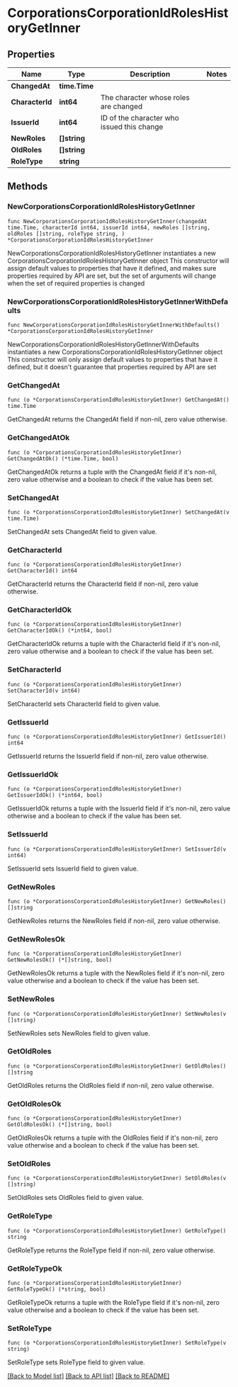 # CorporationsCorporationIdRolesHistoryGetInner

## Properties

Name | Type | Description | Notes
------------ | ------------- | ------------- | -------------
**ChangedAt** | **time.Time** |  | 
**CharacterId** | **int64** | The character whose roles are changed | 
**IssuerId** | **int64** | ID of the character who issued this change | 
**NewRoles** | **[]string** |  | 
**OldRoles** | **[]string** |  | 
**RoleType** | **string** |  | 

## Methods

### NewCorporationsCorporationIdRolesHistoryGetInner

`func NewCorporationsCorporationIdRolesHistoryGetInner(changedAt time.Time, characterId int64, issuerId int64, newRoles []string, oldRoles []string, roleType string, ) *CorporationsCorporationIdRolesHistoryGetInner`

NewCorporationsCorporationIdRolesHistoryGetInner instantiates a new CorporationsCorporationIdRolesHistoryGetInner object
This constructor will assign default values to properties that have it defined,
and makes sure properties required by API are set, but the set of arguments
will change when the set of required properties is changed

### NewCorporationsCorporationIdRolesHistoryGetInnerWithDefaults

`func NewCorporationsCorporationIdRolesHistoryGetInnerWithDefaults() *CorporationsCorporationIdRolesHistoryGetInner`

NewCorporationsCorporationIdRolesHistoryGetInnerWithDefaults instantiates a new CorporationsCorporationIdRolesHistoryGetInner object
This constructor will only assign default values to properties that have it defined,
but it doesn't guarantee that properties required by API are set

### GetChangedAt

`func (o *CorporationsCorporationIdRolesHistoryGetInner) GetChangedAt() time.Time`

GetChangedAt returns the ChangedAt field if non-nil, zero value otherwise.

### GetChangedAtOk

`func (o *CorporationsCorporationIdRolesHistoryGetInner) GetChangedAtOk() (*time.Time, bool)`

GetChangedAtOk returns a tuple with the ChangedAt field if it's non-nil, zero value otherwise
and a boolean to check if the value has been set.

### SetChangedAt

`func (o *CorporationsCorporationIdRolesHistoryGetInner) SetChangedAt(v time.Time)`

SetChangedAt sets ChangedAt field to given value.


### GetCharacterId

`func (o *CorporationsCorporationIdRolesHistoryGetInner) GetCharacterId() int64`

GetCharacterId returns the CharacterId field if non-nil, zero value otherwise.

### GetCharacterIdOk

`func (o *CorporationsCorporationIdRolesHistoryGetInner) GetCharacterIdOk() (*int64, bool)`

GetCharacterIdOk returns a tuple with the CharacterId field if it's non-nil, zero value otherwise
and a boolean to check if the value has been set.

### SetCharacterId

`func (o *CorporationsCorporationIdRolesHistoryGetInner) SetCharacterId(v int64)`

SetCharacterId sets CharacterId field to given value.


### GetIssuerId

`func (o *CorporationsCorporationIdRolesHistoryGetInner) GetIssuerId() int64`

GetIssuerId returns the IssuerId field if non-nil, zero value otherwise.

### GetIssuerIdOk

`func (o *CorporationsCorporationIdRolesHistoryGetInner) GetIssuerIdOk() (*int64, bool)`

GetIssuerIdOk returns a tuple with the IssuerId field if it's non-nil, zero value otherwise
and a boolean to check if the value has been set.

### SetIssuerId

`func (o *CorporationsCorporationIdRolesHistoryGetInner) SetIssuerId(v int64)`

SetIssuerId sets IssuerId field to given value.


### GetNewRoles

`func (o *CorporationsCorporationIdRolesHistoryGetInner) GetNewRoles() []string`

GetNewRoles returns the NewRoles field if non-nil, zero value otherwise.

### GetNewRolesOk

`func (o *CorporationsCorporationIdRolesHistoryGetInner) GetNewRolesOk() (*[]string, bool)`

GetNewRolesOk returns a tuple with the NewRoles field if it's non-nil, zero value otherwise
and a boolean to check if the value has been set.

### SetNewRoles

`func (o *CorporationsCorporationIdRolesHistoryGetInner) SetNewRoles(v []string)`

SetNewRoles sets NewRoles field to given value.


### GetOldRoles

`func (o *CorporationsCorporationIdRolesHistoryGetInner) GetOldRoles() []string`

GetOldRoles returns the OldRoles field if non-nil, zero value otherwise.

### GetOldRolesOk

`func (o *CorporationsCorporationIdRolesHistoryGetInner) GetOldRolesOk() (*[]string, bool)`

GetOldRolesOk returns a tuple with the OldRoles field if it's non-nil, zero value otherwise
and a boolean to check if the value has been set.

### SetOldRoles

`func (o *CorporationsCorporationIdRolesHistoryGetInner) SetOldRoles(v []string)`

SetOldRoles sets OldRoles field to given value.


### GetRoleType

`func (o *CorporationsCorporationIdRolesHistoryGetInner) GetRoleType() string`

GetRoleType returns the RoleType field if non-nil, zero value otherwise.

### GetRoleTypeOk

`func (o *CorporationsCorporationIdRolesHistoryGetInner) GetRoleTypeOk() (*string, bool)`

GetRoleTypeOk returns a tuple with the RoleType field if it's non-nil, zero value otherwise
and a boolean to check if the value has been set.

### SetRoleType

`func (o *CorporationsCorporationIdRolesHistoryGetInner) SetRoleType(v string)`

SetRoleType sets RoleType field to given value.



[[Back to Model list]](../README.md#documentation-for-models) [[Back to API list]](../README.md#documentation-for-api-endpoints) [[Back to README]](../README.md)


